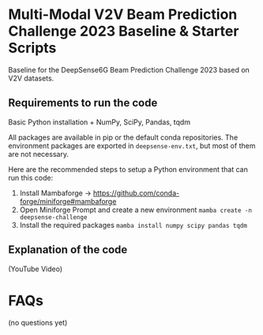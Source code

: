 # Multi-Modal V2V Beam Prediction Challenge 2023 Baseline & Starter Scripts
Baseline for the DeepSense6G Beam Prediction Challenge 2023 based on V2V datasets. 

## Requirements to run the code
Basic Python installation + NumPy, SciPy, Pandas, tqdm

All packages are available in pip or the default conda repositories. 
The environment packages are exported in ```deepsense-env.txt```, but most of them are not 
necessary. 

Here are the recommended steps to setup a Python environment that can run this code:

1. Install Mambaforge -> https://github.com/conda-forge/miniforge#mambaforge
2. Open Miniforge Prompt and create a new environment
```mamba create -n deepsense-challenge```
3. Install the required packages
```mamba install numpy scipy pandas tqdm```

## Explanation of the code

(YouTube Video)



# FAQs

(no questions yet)
